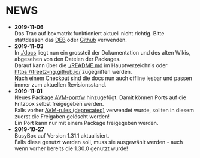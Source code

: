 # NEWS

 * __2019-11-06__<br>
   Das Trac auf boxmatrix funktioniert aktuell nicht richtig.
   Bitte stattdessen das [DEB](https://www.digital-eliteboard.com/forums/2045/) oder [Github](https://github.com/Freetz-NG/freetz-ng/issues) verwenden.
 * __2019-11-03__<br>
   In [./docs](./) liegt nun ein grossteil der Dokumentation und des alten Wikis, abgesehen von den Dateien der Packages.<br>
   Darauf kann über die [./README.md](../README.md) im Hauptverzeichnis oder https://freetz-ng.github.io/ zugegriffen werden.<br>
   Nach einem Checkout sind die docs nun auch offline lesbar und passen immer zum aktuellen Revisionsstand.
 * __2019-11-01__<br>
   Neues Package [AVM-portfw](../make/avm-portfw/README.md) hinzugefügt. Damit können Ports auf die Fritzbox selbst freigegeben werden.<br>
   Falls vorher [AVM-rules (deprecated)](../make/avm-rules/README.md) verwendet wurde, sollten in diesem zuerst die Freigaben gelöscht werden!<br>
   Ein Port kann nur mit einem Package freigegeben werden.
 * __2019-10-27__<br>
   BusyBox auf Version 1.31.1 aktualisiert.<br>
   Falls diese genutzt werden soll, muss sie ausgewählt werden - auch wenn vorher bereits die 1.30.0 genutzt wurde!

